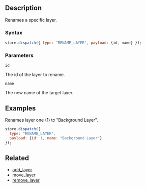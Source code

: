 ## Description

Renames a specific layer.

### Syntax

```js
store.dispatch({ type: "RENAME_LAYER", payload: {id, name} });
```

### Parameters

`id`

The id of the layer to rename.

`name`

The new name of the target layer.

## Examples

Renames layer one (1) to "Background Layer".

```js
store.dispatch({
  type: "RENAME_LAYER",
  payload: {id: 1, name: "Background Layer"}
});
```

## Related

- [add_layer](./add_layer.md)
- [move_layer](./move_layer.md)
- [remove_layer](./remove_layer.md)
